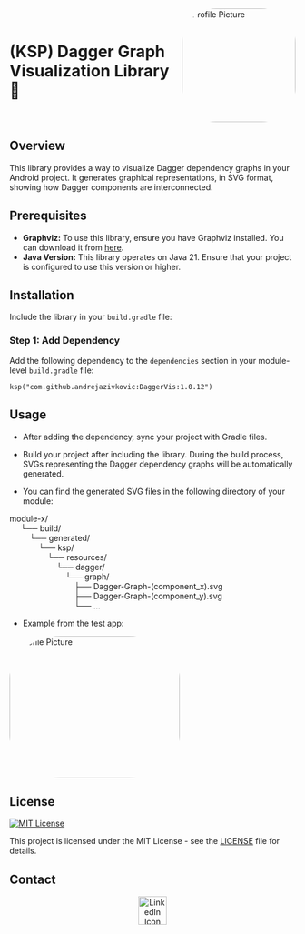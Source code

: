 <div style="display: flex; align-items: center;">
    <h1 style="margin-right: 10px;">(KSP) Dagger Graph Visualization Library 🥳</h1>
    <img src="https://github.com/andrejazivkovic/DaggerVis/blob/master/app/src/main/res/drawable/dagger_graph_vis.jpeg?raw=true" 
         alt="Profile Picture" 
         style="border-radius: 30%; width: 200px; height: 200px; object-fit: cover;"/>
</div>



## Overview

This library provides a way to visualize Dagger dependency graphs in your Android project. It generates graphical representations, in SVG format, showing how Dagger components are interconnected.

## Prerequisites

- **Graphviz:** To use this library, ensure you have Graphviz installed. You can download it from [here](https://graphviz.org/download/).
- **Java Version:** This library operates on Java 21. Ensure that your project is configured to use this version or higher.

## Installation

Include the library in your `build.gradle` file:

### Step 1: Add Dependency

Add the following dependency to the `dependencies` section in your module-level `build.gradle` file:

`ksp("com.github.andrejazivkovic:DaggerVis:1.0.12")`

## Usage
- After adding the dependency, sync your project with Gradle files.
  
- Build your project after including the library. During the build process, SVGs representing the Dagger dependency graphs will be automatically generated.
  
- You can find the generated SVG files in the following directory of your module:

module-x/  
&nbsp;&nbsp;&nbsp;&nbsp; └── build/  
&nbsp;&nbsp;&nbsp;&nbsp;&nbsp;&nbsp;&nbsp;&nbsp; └── generated/  
&nbsp;&nbsp;&nbsp;&nbsp;&nbsp;&nbsp;&nbsp;&nbsp;&nbsp;&nbsp;&nbsp;&nbsp; └── ksp/  
&nbsp;&nbsp;&nbsp;&nbsp;&nbsp;&nbsp;&nbsp;&nbsp;&nbsp;&nbsp;&nbsp;&nbsp;&nbsp;&nbsp;&nbsp;&nbsp; └── resources/  
&nbsp;&nbsp;&nbsp;&nbsp;&nbsp;&nbsp;&nbsp;&nbsp;&nbsp;&nbsp;&nbsp;&nbsp;&nbsp;&nbsp;&nbsp;&nbsp;&nbsp;&nbsp;&nbsp;&nbsp; └── dagger/  
&nbsp;&nbsp;&nbsp;&nbsp;&nbsp;&nbsp;&nbsp;&nbsp;&nbsp;&nbsp;&nbsp;&nbsp;&nbsp;&nbsp;&nbsp;&nbsp;&nbsp;&nbsp;&nbsp;&nbsp;&nbsp;&nbsp;&nbsp;&nbsp; └── graph/  
&nbsp;&nbsp;&nbsp;&nbsp;&nbsp;&nbsp;&nbsp;&nbsp;&nbsp;&nbsp;&nbsp;&nbsp;&nbsp;&nbsp;&nbsp;&nbsp;&nbsp;&nbsp;&nbsp;&nbsp;&nbsp;&nbsp;&nbsp;&nbsp;&nbsp;&nbsp;&nbsp;&nbsp; ├── Dagger-Graph-(component_x).svg  
&nbsp;&nbsp;&nbsp;&nbsp;&nbsp;&nbsp;&nbsp;&nbsp;&nbsp;&nbsp;&nbsp;&nbsp;&nbsp;&nbsp;&nbsp;&nbsp;&nbsp;&nbsp;&nbsp;&nbsp;&nbsp;&nbsp;&nbsp;&nbsp;&nbsp;&nbsp;&nbsp;&nbsp; ├── Dagger-Graph-(component_y).svg  
&nbsp;&nbsp;&nbsp;&nbsp;&nbsp;&nbsp;&nbsp;&nbsp;&nbsp;&nbsp;&nbsp;&nbsp;&nbsp;&nbsp;&nbsp;&nbsp;&nbsp;&nbsp;&nbsp;&nbsp;&nbsp;&nbsp;&nbsp;&nbsp;&nbsp;&nbsp;&nbsp;&nbsp; └── ...

- Example from the test app:
     
<img src="https://github.com/andrejazivkovic/DaggerVis/blob/master/app/src/main/res/drawable/dagger_graph_main.png" 
         alt="Profile Picture" 
         style="border-radius: 30%; width: 300px; height: 250px; object-fit: cover;"/>
         
## License

[![MIT License](https://img.shields.io/badge/License-MIT-yellow.svg)](https://opensource.org/licenses/MIT)

This project is licensed under the MIT License - see the [LICENSE](LICENSE) file for details.

## Contact
<div style="text-align: center;">
    <a href="https://www.linkedin.com/in/andreja-zivkovic-80015a157">
        <img src="https://upload.wikimedia.org/wikipedia/commons/8/81/LinkedIn_icon.svg" alt="LinkedIn Icon" width="50"/>
    </a>
</div>
